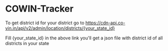 # COWIN-Tracker
To get district id for your district go to 
https://cdn-api.co-vin.in/api/v2/admin/location/districts/{your_state_id}

Fill {your_state_id} in the above link you'll get a json file with district id of all districts in your state


